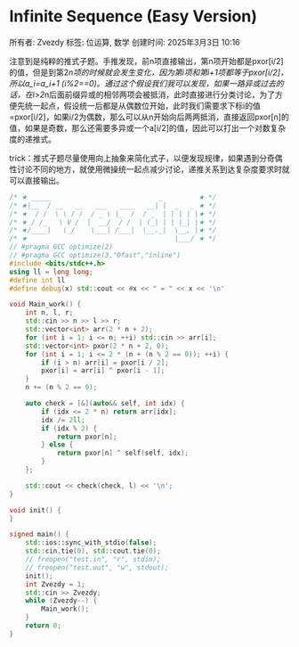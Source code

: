 # Infinite Sequence (Easy Version)

所有者: Zvezdy
标签: 位运算, 数学
创建时间: 2025年3月3日 10:16

注意到是纯粹的推式子题。手推发现，前n项直接输出，第n项开始都是pxor[i/2]的值，但是到第2*n项的时候就会发生变化，因为第i项和第i+1项都等于pxor[i/2]，所以a_i=a_i+1 (i%2==0)。通过这个假设我们我可以发现，如果一路异或过去的话，在i>2*n后面前缀异或的相邻两项会被抵消，此时直接进行分类讨论，为了方便先统一起点，假设统一后都是从偶数位开始，此时我们需要求下标i的值=pxor[i/2]，如果i/2为偶数，那么可以从n开始向后两两抵消，直接返回pxor[n]的值，如果是奇数，那么还需要多异或一个a[i/2]的值，因此可以打出一个对数复杂度的递推式。

trick：推式子题尽量使用向上抽象来简化式子，以便发现规律，如果遇到分奇偶性讨论不同的地方，就使用微操统一起点减少讨论，递推关系到达复杂度要求时就可以直接输出。

```cpp
/* ★ _____                           _         ★ */
/* ★|__  / __   __   ___   ____   __| |  _   _ ★ */
/* ★  / /  \ \ / /  / _ \ |_  /  / _  | | | | |★ */
/* ★ / /_   \ V /  |  __/  / /  | (_| | | |_| |★ */
/* ★/____|   \_/    \___| /___|  \__._|  \__, |★ */
/* ★                                     |___/ ★ */
// #pragma GCC optimize(2)
// #pragma GCC optimize(3,"Ofast","inline")
#include <bits/stdc++.h>
using ll = long long;
#define int ll
#define debug(x) std::cout << #x << " = " << x << '\n'

void Main_work() {
    int n, l, r;
    std::cin >> n >> l >> r;
    std::vector<int> arr(2 * n + 2);
    for (int i = 1; i <= n; ++i) std::cin >> arr[i];
    std::vector<int> pxor(2 * n + 2, 0);
    for (int i = 1; i <= 2 * (n + (n % 2 == 0)); ++i) {
        if (i > n) arr[i] = pxor[i / 2];
        pxor[i] = arr[i] ^ pxor[i - 1];
    }
    n += (n % 2 == 0);

    auto check = [&](auto&& self, int idx) {
        if (idx <= 2 * n) return arr[idx];
        idx /= 2ll;
        if (idx % 2) {
            return pxor[n];
        } else {
            return pxor[n] ^ self(self, idx);
        }
    };

    std::cout << check(check, l) << '\n';
}

void init() {
}

signed main() {
    std::ios::sync_with_stdio(false);
    std::cin.tie(0), std::cout.tie(0);
    // freopen("test.in", "r", stdin);
    // freopen("test.out", "w", stdout);
    init();
    int Zvezdy = 1;
    std::cin >> Zvezdy;
    while (Zvezdy--) {
        Main_work();
    }
    return 0;
}
```